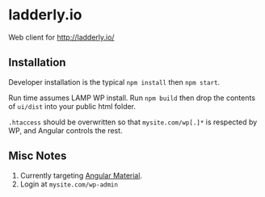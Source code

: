 # ladderly.io

Web client for http://ladderly.io/

## Installation

Developer installation is the typical `npm install` then `npm start`.

Run time assumes LAMP WP install. Run `npm build` then drop the contents of `ui/dist` into your public html folder.

`.htaccess` should be overwritten so that `mysite.com/wp[.]*` is respected by WP, and Angular controls the rest.

## Misc Notes

1. Currently targeting [Angular Material](https://material.angular.io/guide/theming).
2. Login at `mysite.com/wp-admin`
